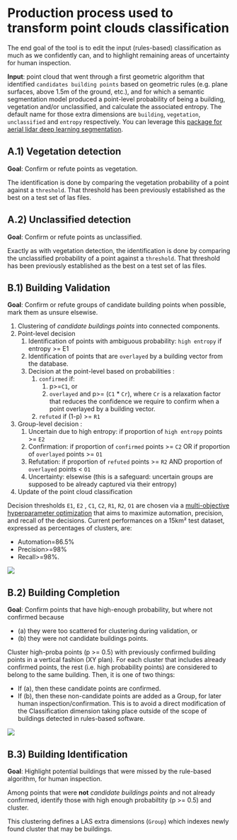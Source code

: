 # Production process used to transform point clouds classification

The end goal of the tool is to edit the input (rules-based) classification as much as we confidently can, and to highlight remaining areas of uncertainty for human inspection.

**Input**: point cloud that went through a first geometric algorithm that identified `candidates building points` based on geometric rules (e.g. plane surfaces, above 1.5m of the ground, etc.), and for which a semantic segmentation model produced a point-level probability of being a building, vegetation and/or unclassified, and calculate the associated entropy. The default name for those extra dimensions are `building`, `vegetation`, `unclassified` and `entropy` respectively. You can leverage this [package for aerial lidar deep learning segmentation](https://github.com/IGNF/lidar-deep-segmentation).

## A.1) Vegetation detection
**Goal**: Confirm or refute points as vegetation.

The identification is done by comparing the vegetation probability  of a point against a `threshold`. That threshold has been previously established as the best on a test set of las files.

## A.2) Unclassified detection
**Goal**: Confirm or refute points as unclassified.

Exactly as with vegetation detection, the identification is done by comparing the unclassified probability of a point against a `threshold`. That threshold has been previously established as the best on a test set of las files.

## B.1) Building Validation

**Goal**: Confirm or refute groups of candidate building points when possible, mark them as unsure elsewise.

1) Clustering of _candidate buildings points_ into connected components.
2) Point-level decision
   1) Identification of points with ambiguous probability: `high entropy` if entropy >= E1 
   2) Identification of points that are `overlayed` by a building vector from the database.
   3) Decision at the point-level based on probabilities : 
      1) `confirmed` if:
         1) p>=`C1`, or
         2) `overlayed` and p>= (`C1` * `Cr`), where `Cr` is a relaxation factor that reduces the confidence we require to confirm when a point overlayed by a building vector. 
      2) `refuted` if (1-p) >= `R1`
3) Group-level decision :
    1) Uncertain due to high entropy: if proportion of `high entropy` points >=  `E2`
    2) Confirmation: if proportion of `confirmed` points >= `C2` OR if proportion of `overlayed` points >= `O1`
    3) Refutation: if proportion of `refuted` points >= `R2` AND proportion of `overlayed` points < `O1`
    4) Uncertainty: elsewise (this is a safeguard: uncertain groups are supposed to be already captured via their entropy)
4) Update of the point cloud classification

Decision thresholds `E1`, `E2` , `C1`, `C2`, `R1`, `R2`, `O1` are chosen via a [multi-objective hyperparameter optimization](/background/thresholds_optimization_process.md) that aims to maximize automation, precision, and recall of the decisions. 
Current performances on a 15km² test dataset, expressed as percentages of clusters, are:
- Automation=86.5%
- Precision>=98%
- Recall>=98%.

![](/img/LidarBati-BuildingValidationM7.1V2.0.png)

## B.2) Building Completion

**Goal**: Confirm points that have high-enough probability, but where not confirmed because 
- (a) they were too scattered for clustering during validation, or 
- (b) they were not candidate buildings points.

Cluster high-proba points (p >= 0.5) with previously confirmed building points in a vertical fashion (XY plan).
For each cluster that includes already confirmed points, the rest (i.e. high probability points) are considered to belong to the same building. Then, it is one of two things:
- If (a), then these candidate points are confirmed.
- If (b), then these non-candidate points are added as a Group, for later human inspection/confirmation. This is to avoid a direct modification of the Classification dimension taking place outside of the scope of buildings detected in rules-based software.

![](/img/LidarBati-BuildingCompletion-M11.png)


## B.3) Building Identification

**Goal**: Highlight potential buildings that were missed by the rule-based algorithm, for human inspection. 

Among points that were **not** _candidate buildings points_ and not already confirmed, identify those with high enough probabiltity (p >= 0.5) and cluster.

This clustering defines a LAS extra dimensions (`Group`) which indexes newly found cluster that may be buildings.
